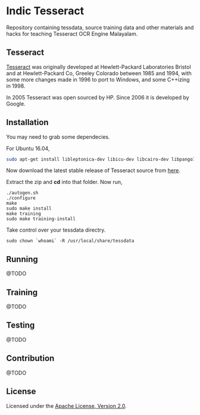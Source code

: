 # Indic Tesseract
Repository containing tessdata, source training data and other materials and hacks for teaching Tesseract OCR Engine Malayalam.

## Tesseract
[Tesseract](https://github.com/tesseract-ocr/tesseract) was originally developed at Hewlett-Packard Laboratories Bristol and at Hewlett-Packard Co, Greeley Colorado between 1985 and 1994, with some more changes made in 1996 to port to Windows, and some C++izing in 1998.

In 2005 Tesseract was open sourced by HP. Since 2006 it is developed by Google.

## Installation
You may need to grab some dependecies.

For Ubuntu 16.04,
```bash
sudo apt-get install libleptonica-dev libicu-dev libcairo-dev libpango1.0-dev
```
Now download the latest stable release of Tesseract source from [here](https://github.com/tesseract-ocr/tesseract/archive/3.04.01.zip).

Extract the zip and **cd** into that folder. Now run,
```
./autogen.sh
./configure
make
sudo make install
make training
sudo make training-install
```
Take control over your tessdata directry.
```
sudo chown `whoami` -R /usr/local/share/tessdata
```
## Running
@TODO
## Training
@TODO
## Testing
@TODO
## Contribution
@TODO
## License
Licensed under the [Apache License, Version 2.0](http://www.apache.org/licenses/LICENSE-2.0).
